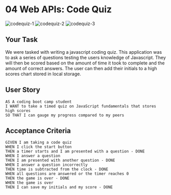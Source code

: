 # 04 Web APIs: Code Quiz
![codequiz-1](https://user-images.githubusercontent.com/90010873/149754232-1dd8de62-5966-4027-9cd2-6ee956204395.jpg)
![codequiz-2](https://user-images.githubusercontent.com/90010873/149754241-16748afd-6379-4f81-a301-1f582ae45fe3.jpg)
![codequiz-3](https://user-images.githubusercontent.com/90010873/149754250-c30f1950-b9ac-42a5-9909-accddb421bec.jpg)

## Your Task

We were tasked with writing a javascript coding quiz. This application was to ask a series of questions testing the users knowledge of Javascript. They will then be scored based on the amount of time it took to complete and the amount of correct answers. The user can then add their initials to a high scores chart stored in local storage.

## User Story

```
AS A coding boot camp student
I WANT to take a timed quiz on JavaScript fundamentals that stores high scores
SO THAT I can gauge my progress compared to my peers
```

## Acceptance Criteria

```
GIVEN I am taking a code quiz
WHEN I click the start button
THEN a timer starts and I am presented with a question - DONE
WHEN I answer a question
THEN I am presented with another question - DONE
WHEN I answer a question incorrectly
THEN time is subtracted from the clock - DONE
WHEN all questions are answered or the timer reaches 0
THEN the game is over - DONE
WHEN the game is over
THEN I can save my initials and my score - DONE
```
